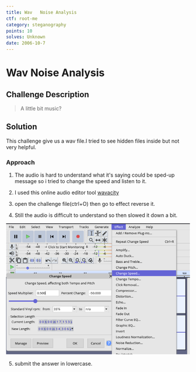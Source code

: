 ```yaml
---
title: Wav   Noise Analysis
ctf: root-me
category: steganography
points: 10
solves: Unknown
date: 2006-10-7
---
```


# Wav   Noise Analysis

## Challenge Description
> A little bit music?

## Solution
This challenge give us a wav file.I tried to see hidden files inside but not very helpful.
### Approach
1. The audio is hard to understand what it's saying could be sped-up message so i tried to change the speed and listen to it. 

2. I used this online audio editor tool [wavacity](https://wavacity.com/)
3. open the challenge file(ctrl+O) then go to effect reverse it.
4. Still the audio is difficult to understand so then slowed it down a bit.

![Wav   Noise Analysis Screenshot](/assets/images/root-me/steganography/a.png)

5. submit the answer in lowercase.